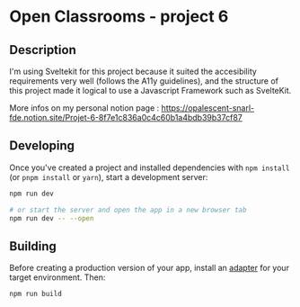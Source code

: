 # Open Classrooms - project 6

## Description

I'm using Sveltekit for this project because it suited the accesibility requirements very well (follows the A11y guidelines), and the structure of this project made it logical to use a Javascript Framework such as SvelteKit.

More infos on my personal notion page : https://opalescent-snarl-fde.notion.site/Projet-6-8f7e1c836a0c4c60b1a4bdb39b37cf87

## Developing

Once you've created a project and installed dependencies with `npm install` (or `pnpm install` or `yarn`), start a development server:

```bash
npm run dev

# or start the server and open the app in a new browser tab
npm run dev -- --open
```

## Building

Before creating a production version of your app, install an [adapter](https://kit.svelte.dev/docs#adapters) for your target environment. Then:

```bash
npm run build
```

